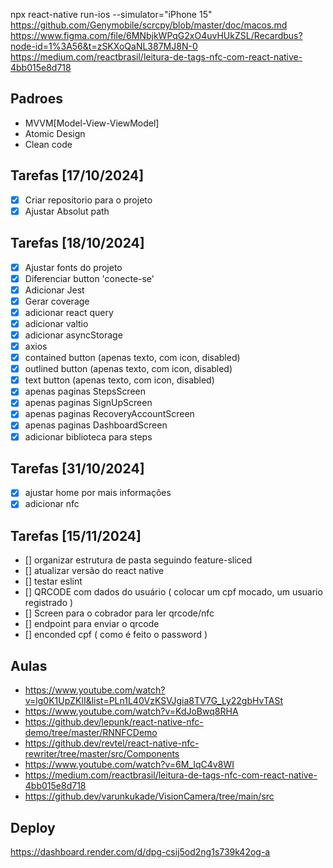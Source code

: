 npx react-native run-ios --simulator="iPhone 15"
https://github.com/Genymobile/scrcpy/blob/master/doc/macos.md
https://www.figma.com/file/6MNbjkWPqG2xO4uvHUkZSL/Recardbus?node-id=1%3A56&t=zSKXoQaNL387MJ8N-0
https://medium.com/reactbrasil/leitura-de-tags-nfc-com-react-native-4bb015e8d718

## Padroes

- MVVM[Model-View-ViewModel]
- Atomic Design
- Clean code

## Tarefas [17/10/2024]

- [x] Criar repositorio para o projeto
- [x] Ajustar Absolut path

## Tarefas [18/10/2024]

- [x] Ajustar fonts do projeto
- [x] Diferenciar button 'conecte-se'
- [x] Adicionar Jest
- [x] Gerar coverage
- [x] adicionar react query
- [x] adicionar valtio
- [x] adicionar asyncStorage
- [x] axios
- [x] contained button (apenas texto, com icon, disabled)
- [x] outlined button (apenas texto, com icon, disabled)
- [x] text button (apenas texto, com icon, disabled)
- [x] apenas paginas StepsScreen
- [x] apenas paginas SignUpScreen
- [x] apenas paginas RecoveryAccountScreen
- [x] apenas paginas DashboardScreen
- [x] adicionar biblioteca para steps

## Tarefas [31/10/2024]

- [x] ajustar home por mais informações
- [x] adicionar nfc

## Tarefas [15/11/2024]

- [] organizar estrutura de pasta seguindo feature-sliced
- [] atualizar versão do react native
- [] testar eslint
- [] QRCODE com dados do usuário ( colocar um cpf mocado, um usuario registrado )
- [] Screen para o cobrador para ler qrcode/nfc
- [] endpoint para enviar o qrcode
- [] enconded cpf ( como é feito o password )

## Aulas

- https://www.youtube.com/watch?v=lg0K1UpZKlI&list=PLn1L40VzKSVJgia8TV7G_Ly22gbHvTASt
- https://www.youtube.com/watch?v=KdJoBwq8RHA
- https://github.dev/lepunk/react-native-nfc-demo/tree/master/RNNFCDemo
- https://github.dev/revtel/react-native-nfc-rewriter/tree/master/src/Components
- https://www.youtube.com/watch?v=6M_IqC4v8WI
- https://medium.com/reactbrasil/leitura-de-tags-nfc-com-react-native-4bb015e8d718
- https://github.dev/varunkukade/VisionCamera/tree/main/src

## Deploy

https://dashboard.render.com/d/dpg-csij5od2ng1s739k42og-a
